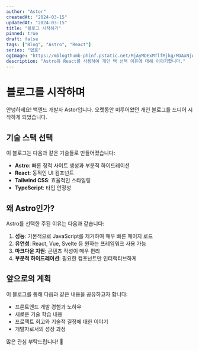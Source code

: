 ```yaml
---
author: "Astor"
createdAt: "2024-03-15"
updatedAt: "2024-03-15"
title: "블로그 시작하기"
pinned: true
draft: false
tags: ["Blog", "Astro", "React"]
series: "없음"
ogImage: "https://mblogthumb-phinf.pstatic.net/MjAyMDExMTlfMjkg/MDAxNjA1NzYxMDA5NDUz.9oH-X3m_fetxDYlQ1Gdn-cMVGcyZZS0G2F3hNznZ3b4g.dKhy35Ixi6HABMxgpzx-TWBYpnlB2hk4Sm61on8rNiYg.JPEG.amoayhwh/og04.jpg?type=w800"
description: "Astro와 React를 사용하여 개인 택 선택 이유에 대해 이야기합니다."
---
```


# 블로그를 시작하며

안녕하세요! 백엔드 개발자 Astor입니다.
오랫동안 미루어왔던 개인 블로그를 드디어 시작하게 되었습니다.

## 기술 스택 선택

이 블로그는 다음과 같은 기술들로 만들어졌습니다:

- **Astro**: 빠른 정적 사이트 생성과 부분적 하이드레이션
- **React**: 동적인 UI 컴포넌트
- **Tailwind CSS**: 효율적인 스타일링
- **TypeScript**: 타입 안정성

## 왜 Astro인가?

Astro를 선택한 주된 이유는 다음과 같습니다:

1. **성능**: 기본적으로 JavaScript를 제거하여 매우 빠른 페이지 로드
2. **유연성**: React, Vue, Svelte 등 원하는 프레임워크 사용 가능
3. **마크다운 지원**: 콘텐츠 작성이 매우 편리
4. **부분적 하이드레이션**: 필요한 컴포넌트만 인터랙티브하게

## 앞으로의 계획

이 블로그를 통해 다음과 같은 내용을 공유하고자 합니다:

- 프론트엔드 개발 경험과 노하우
- 새로운 기술 학습 내용
- 프로젝트 회고와 기술적 결정에 대한 이야기
- 개발자로서의 성장 과정

많은 관심 부탁드립니다! 🚀

